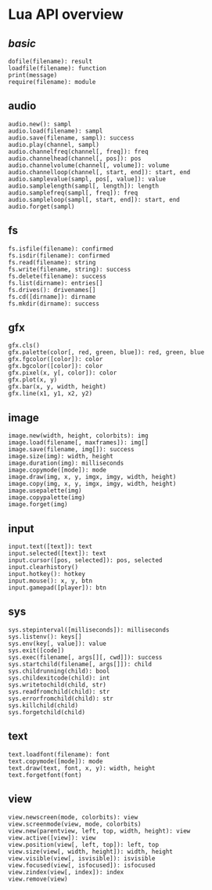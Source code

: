 # Lua API overview
##  _basic_
    dofile(filename): result
    loadfile(filename): function
    print(message)
    require(filename): module
##  audio
    audio.new(): sampl
    audio.load(filename): sampl
    audio.save(filename, sampl): success
    audio.play(channel, sampl)
    audio.channelfreq(channel[, freq]): freq
    audio.channelhead(channel[, pos]): pos
    audio.channelvolume(channel[, volume]): volume
    audio.channelloop(channel[, start, end]): start, end
    audio.samplevalue(sampl, pos[, value]): value
    audio.samplelength(sampl[, length]): length
    audio.samplefreq(sampl[, freq]): freq
    audio.sampleloop(sampl[, start, end]): start, end
    audio.forget(sampl)
##  fs
    fs.isfile(filename): confirmed
    fs.isdir(filename): confirmed
    fs.read(filename): string
    fs.write(filename, string): success
    fs.delete(filename): success
    fs.list(dirname): entries[]
    fs.drives(): drivenames[]
    fs.cd([dirname]): dirname
    fs.mkdir(dirname): success
##  gfx
    gfx.cls()
    gfx.palette(color[, red, green, blue]): red, green, blue
    gfx.fgcolor([color]): color
    gfx.bgcolor([color]): color
    gfx.pixel(x, y[, color]): color
    gfx.plot(x, y)
    gfx.bar(x, y, width, height)
    gfx.line(x1, y1, x2, y2)
##  image
    image.new(width, height, colorbits): img
    image.load(filename[, maxframes]): img[]
    image.save(filename, img[]): success
    image.size(img): width, height
    image.duration(img): milliseconds
    image.copymode([mode]): mode
    image.draw(img, x, y, imgx, imgy, width, height)
    image.copy(img, x, y, imgx, imgy, width, height)
    image.usepalette(img)
    image.copypalette(img)
    image.forget(img)
##  input
    input.text([text]): text
    input.selected([text]): text
    input.cursor([pos, selected]): pos, selected
    input.clearhistory()
    input.hotkey(): hotkey
    input.mouse(): x, y, btn
    input.gamepad([player]): btn
##  sys
    sys.stepinterval([milliseconds]): milliseconds
    sys.listenv(): keys[]
    sys.env(key[, value]): value
    sys.exit([code])
    sys.exec(filename[, args[][, cwd]]): success
    sys.startchild(filename[, args[]]): child
    sys.childrunning(child): bool
    sys.childexitcode(child): int
    sys.writetochild(child, str)
    sys.readfromchild(child): str
    sys.errorfromchild(child): str
    sys.killchild(child)
    sys.forgetchild(child)
##  text
    text.loadfont(filename): font
    text.copymode([mode]): mode
    text.draw(text, font, x, y): width, height
    text.forgetfont(font)
##  view
    view.newscreen(mode, colorbits): view
    view.screenmode(view, mode, colorbits)
    view.new(parentview, left, top, width, height): view
    view.active([view]): view
    view.position(view[, left, top]): left, top
    view.size(view[, width, height]): width, height
    view.visible(view[, isvisible]): isvisible
    view.focused(view[, isfocused]): isfocused
    view.zindex(view[, index]): index
    view.remove(view)
